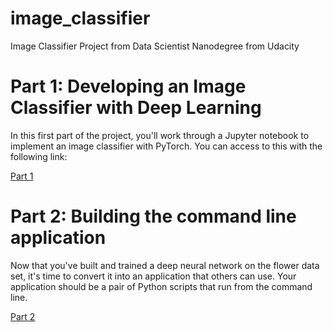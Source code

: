 # image_classifier
Image Classifier Project from Data Scientist Nanodegree from Udacity

# Part 1: Developing an Image Classifier with Deep Learning
In this first part of the project, you'll work through a Jupyter notebook to implement an image classifier with PyTorch. You can access to this with the following link: 

[Part 1](https://github.com/ricardoues/image_classifier/tree/master/Part1)


# Part 2:  Building the command line application
Now that you've built and trained a deep neural network on the flower data set, it's time to convert it into an application that others can use. Your application should be a pair of Python scripts that run from the command line. 

[Part 2](https://github.com/ricardoues/image_classifier/tree/master/Part2)
